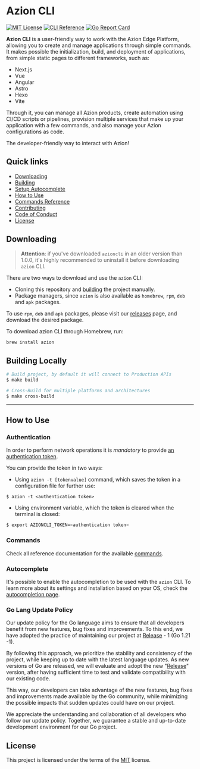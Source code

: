 # Azion CLI
[![MIT License](https://img.shields.io/badge/license-MIT-green.svg)](LICENSE)
[![CLI Reference](https://img.shields.io/badge/cli-reference-green.svg)](https://github.com/aziontech/azion-cli/wiki/azion)
[![Go Report Card](https://goreportcard.com/badge/github.com/aziontech/azion-cli)](https://goreportcard.com/report/github.com/aziontech/azion-cli)

**Azion CLI** is a user-friendly way to work with the Azion Edge Platform, allowing you to create and manage applications through simple commands. It makes possible the initialization, build, and deployment of applications, from simple static pages to different frameworks, such as:

- Next.js 
- Vue
- Angular
- Astro
- Hexo
- Vite

Through it, you can manage all Azion products, create automation using CI/CD scripts or pipelines, provision multiple services that make up your application with a few commands, and also manage your Azion configurations as code.

The developer-friendly way to interact with Azion!

## Quick links

- [Downloading](#downloading)
- [Building](#building)
- [Setup Autocomplete](https://github.com/aziontech/azion-cli/wiki/Azion-CLI-autocomplete)
- [How to Use](#How-to-Use)
- [Commands Reference](https://github.com/aziontech/azion-cli/wiki/azion)
- [Contributing](CONTRIBUTING.md)
- [Code of Conduct](CODE_OF_CONDUCT.md)
- [License](#License)


## Downloading

>**Attention**: if you've downloaded `azioncli` in an older version than 1.0.0, it's highly recommended to uninstall it before downloading `azion` CLI.

There are two ways to download and use the `azion` CLI:

- Cloning this repository and [building](#building) the project manually.
- Package managers, since `azion` is also available as `homebrew`, `rpm`, `deb` and `apk` packages.

To use `rpm`, `deb` and `apk` packages, please visit our [releases](https://github.com/aziontech/azion-cli/releases) page, and download the desired package.

To download azion CLI through Homebrew, run:

```sh
brew install azion
``````

## Building Locally

```sh
# Build project, by default it will connect to Production APIs
$ make build

# Cross-Build for multiple platforms and architectures
$ make cross-build
```

---


## How to Use

### Authentication

In order to perform network operations it is *mandatory* to provide [an authentication token](https://www.azion.com/en/documentation/products/accounts/personal-tokens/).

You can provide the token in two ways:

- Using `azion -t [tokenvalue]` command, which saves the token in a configuration file for further use:

```
$ azion -t <authentication token>
```

- Using environment variable, which the token is cleared when the terminal is closed:

```sh
$ export AZIONCLI_TOKEN=<authentication token>
```

### Commands

Check all reference documentation for the available [commands](https://github.com/aziontech/azion-cli/wiki/azion).

### Autocomplete

It's possible to enable the autocompletion to be used with the `azion` CLI. To learn more about its settings and installation based on your OS, check the [autocompletion page](https://github.com/aziontech/azion-cli/wiki/Azion-CLI-autocomplete).

### Go Lang Update Policy

Our update policy for the Go language aims to ensure that all developers benefit from new features, bug fixes and improvements. To this end, we have adopted the practice of maintaining our project at [Release](https://go.dev/doc/devel/release) - 1 (Go 1.21 -1).

By following this approach, we prioritize the stability and consistency of the project, while keeping up to date with the latest language updates. As new versions of Go are released, we will evaluate and adopt the new "[Release](https://go.dev/doc/devel/release)" version, after having sufficient time to test and validate compatibility with our existing code.

This way, our developers can take advantage of the new features, bug fixes and improvements made available by the Go community, while minimizing the possible impacts that sudden updates could have on our project.

We appreciate the understanding and collaboration of all developers who follow our update policy. Together, we guarantee a stable and up-to-date development environment for our Go project. 

## License

This project is licensed under the terms of the [MIT](LICENSE) license.
